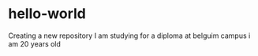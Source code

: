 # hello-world
Creating a new repository
I am studying for a diploma at belguim campus
i am 20 years old 
